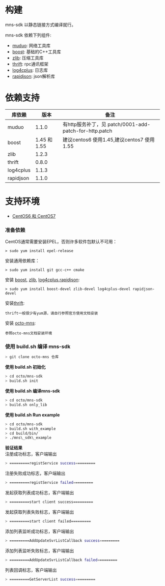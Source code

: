 # 构建

mns-sdk 以静态链接方式编译就行。

mns-sdk 依赖下列组件:

* [muduo](https://github.com/chenshuo/muduo): 网络工具库
* [boost](https://github.com/boostorg/boost): 基础的C++工具库
* [zlib](https://github.com/madler/zlib): 压缩工具库
* [thrift](https://github.com/apache/thrift): rpc通讯框架
* [log4cplus](https://github.com/log4cplus/log4cplus): 日志库
* [rapidjson](https://github.com/Tencent/rapidjson): json解析库

# 依赖支持

| 库依赖 | 版本 | 备注 |
| ------ | ------ | ------ |
| muduo | 1.1.0 | 有http服务补丁，见 patch/0001-add-patch-for-http.patch |
| boost | 1.45 和 1.55 | 建议centos6 使用1.45,建议centos7 使用1.55  |
| zlib | 1.2.3 |  |
| thrift | 0.8.0 |  |
| log4cplus | 1.1.3 |  |
| rapidjson | 1.1.0 |  |

# 支持环境

* [CentOS6 和 CentOS7](https://www.centos.org/)

### 准备依赖


CentOS通常需要安装EPEL，否则许多软件包默认不可用： 
 
```shell
> sudo yum install epel-release
```

安装通用依赖库： 
 
```shell
> sudo yum install git gcc-c++ cmake
```

安装 [boost](https://github.com/boostorg/boost), [zlib](https://github.com/madler/zlib), [log4cplus](https://github.com/log4cplus/log4cplus),[rapidjson](https://github.com/Tencent/rapidjson):

```shell
> sudo yum install boost-devel zlib-devel log4cplus-devel rapidjson-devel
```

安装[thrift](https://github.com/apache/thrift):  

```shell
thrift一般很少有yum源，请自行参照官方使用文档安装
```

安装 [octo-mns]():  

```shell
参照octo-mns文档安装环境
```


### 使用 build.sh 编译 mns-sdk 
```bash 
> git clone octo-mns 仓库
```

**使用 build.sh 初始化**  

```bash 
> cd octo/mns-sdk     
> build.sh init  
``` 

**使用 build.sh 编译mns-sdk**

```bash 
> cd octo/mns-sdk     
> build.sh only_lib
```  

**使用 build.sh Run example**  

```bash 
> cd octo/mns-sdk     
> build.sh with_example  
> cd build/bin/  
> ./mns\_sdk\_example
``` 

**验证结果**  
注册成功标志，客户端输出

```bash 
> =========registService success=========  
```

注册失败成功标志，客户端输出       

```bash 
> =========registService failed=========  
```   

 
发起获取列表成功标志，客户端输出   
    
```bash 
> =========start client success========= 
```  
  
发起获取列表失败标志，客户端输出 
  
```bash 
> =========start client failed========= 
```
  
添加列表监听成功标志，客户端输出   

```bash 
> =========AddUpdateSvrListCallback success=========
```  
  
添加列表监听失败标志，客户端输出  

```bash 
> =========AddUpdateSvrListCallback failed========= 
``` 

列表回调标志，客户端输出   

```bash 
> =========GetServerList success=========      
```





